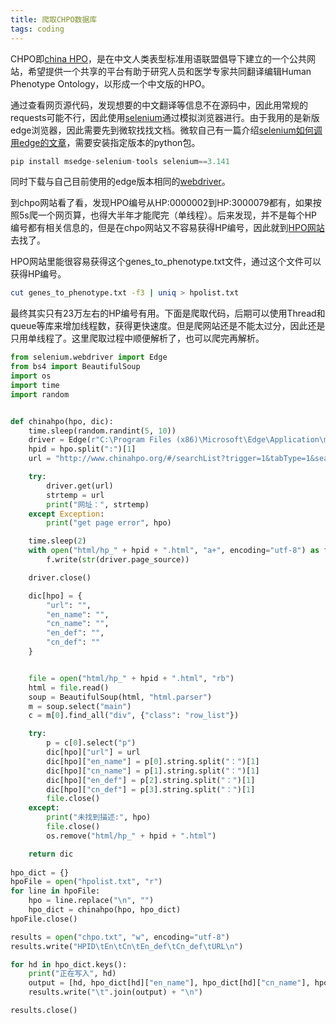 ```yaml
---
title: 爬取CHPO数据库
tags: coding
---
```


CHPO即[china HPO](http://www.chinahpo.org/)，是在中文人类表型标准用语联盟倡导下建立的一个公共网站，希望提供一个共享的平台有助于研究人员和医学专家共同翻译编辑Human Phenotype Ontology，以形成一个中文版的HPO。

通过查看网页源代码，发现想要的中文翻译等信息不在源码中，因此用常规的requests可能不行，因此使用[selenium](https://pypi.org/project/selenium/)通过模拟浏览器进行。由于我用的是新版edge浏览器，因此需要先到微软找找文档。微软自己有一篇介绍[selenium如何调用edge的文章](https://docs.microsoft.com/zh-cn/microsoft-edge/webdriver-chromium/?tabs=c-sharp)，需要安装指定版本的python包。

```python
pip install msedge-selenium-tools selenium==3.141
```

同时下载与自己目前使用的edge版本相同的[webdriver](https://developer.microsoft.com/zh-cn/microsoft-edge/tools/webdriver/)。


到chpo网站看了看，发现HPO编号从HP:0000002到HP:3000079都有，如果按照5s爬一个网页算，也得大半年才能爬完（单线程）。后来发现，并不是每个HP编号都有相关信息的，但是在chpo网站又不容易获得HP编号，因此就到[HPO网站](https://hpo.jax.org/app/)去找了。

HPO网站里能很容易获得这个genes_to_phenotype.txt文件，通过这个文件可以获得HP编号。

```bash
cut genes_to_phenotype.txt -f3 | uniq > hpolist.txt
```

最终其实只有23万左右的HP编号有用。下面是爬取代码，后期可以使用Thread和queue等库来增加线程数，获得更快速度。但是爬网站还是不能太过分，因此还是只用单线程了。这里爬取过程中顺便解析了，也可以爬完再解析。

```python
from selenium.webdriver import Edge
from bs4 import BeautifulSoup
import os
import time
import random


def chinahpo(hpo, dic):
    time.sleep(random.randint(5, 10))
    driver = Edge(r"C:\Program Files (x86)\Microsoft\Edge\Application\msedgedriver.exe")
    hpid = hpo.split(":")[1]
    url = "http://www.chinahpo.org/#/searchList?trigger=1&tabType=1&searchContent=HP%3A{hpid}".format(hpid=hpid)

    try:
        driver.get(url)
        strtemp = url
        print("网址：", strtemp)
    except Exception:
        print("get page error", hpo)

    time.sleep(2)
    with open("html/hp_" + hpid + ".html", "a+", encoding="utf-8") as f:
        f.write(str(driver.page_source))

    driver.close()

    dic[hpo] = {
        "url": "",
        "en_name": "",
        "cn_name": "",
        "en_def": "",
        "cn_def": ""
    }


    file = open("html/hp_" + hpid + ".html", "rb")
    html = file.read()
    soup = BeautifulSoup(html, "html.parser")
    m = soup.select("main")
    c = m[0].find_all("div", {"class": "row_list"})

    try:
        p = c[0].select("p")
        dic[hpo]["url"] = url
        dic[hpo]["en_name"] = p[0].string.split("：")[1]
        dic[hpo]["cn_name"] = p[1].string.split("：")[1]
        dic[hpo]["en_def"] = p[2].string.split("：")[1]
        dic[hpo]["cn_def"] = p[3].string.split("：")[1]
        file.close()
    except:
        print("未找到描述:", hpo)
        file.close()
        os.remove("html/hp_" + hpid + ".html")

    return dic
    
hpo_dict = {}
hpoFile = open("hpolist.txt", "r")
for line in hpoFile:
	hpo = line.replace("\n", "")
	hpo_dict = chinahpo(hpo, hpo_dict)
hpoFile.close()

results = open("chpo.txt", "w", encoding="utf-8")
results.write("HPID\tEn\tCn\tEn_def\tCn_def\tURL\n")

for hd in hpo_dict.keys():
    print("正在写入", hd)
    output = [hd, hpo_dict[hd]["en_name"], hpo_dict[hd]["cn_name"], hpo_dict[hd]["en_def"], hpo_dict[hd]["cn_def"], hpo_dict[hd]["url"]]
    results.write("\t".join(output) + "\n")

results.close()
```


